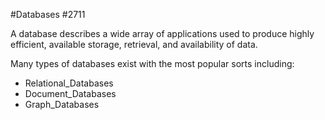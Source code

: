 #Databases
#2711

A database describes a wide array of applications used to produce highly efficient, available storage, retrieval, and availability of data. 

Many types of databases exist with the most popular sorts including:
- Relational_Databases
- Document_Databases
- Graph_Databases